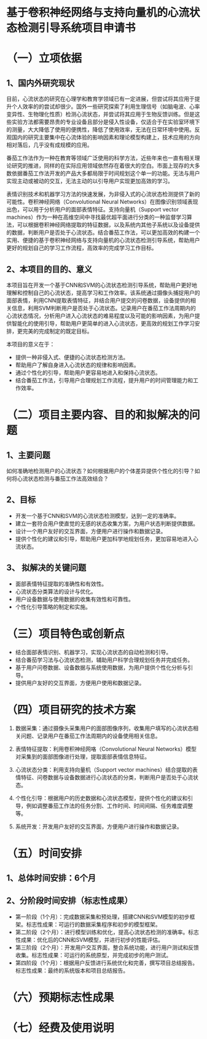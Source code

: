 # 基于卷积神经网络与支持向量机的心流状态检测引导系统项目申请书

# （一）立项依据

## 1、国内外研究现状

目前，心流状态的研究在心理学和教育学领域已有一定进展，但尝试将其应用于提升个人效率的的尝试却很少。国外一些研究探索了利用生理信号（如脑电波、心率变异性、生物理化性质）检测心流状态，并尝试将其应用于生物反馈训练。但是这些实验方法都需要昂贵的专业设备且部分是侵入性设备，仅适合于在实验室环境下的测量，大大降低了使用的便携性，降低了使用效率，无法在日常环境中使用。反观国内的研究主要集中在心流体验的影响因素和理论模型构建上，技术应用的方向相对落后，几乎没有成规模的应用。

番茄工作法作为一种在教育等领域广泛使用的科学方法，近些年来也一直有相关理论研究的推进，同样的在实际应用领域依然存在着很大的空白。市面上现存的大多数依据番茄工作法开发的产品大多都局限于时间规划这个单一的功能。无法与用户实现主动或被动的交互，无法主动的以引导用户实现更加高效的学习。

表情识别技术和机器学习方法的快速发展，为非侵入式的心流状态检测提供了新的可能性。卷积神经网络（Convolutional Neural Networks）在图像识别领域表现出色，可以用于分析用户的面部表情特征。支持向量机（Support vector machines）作为一种在高维空间中寻找最优超平面进行分类的一种监督学习算法，可以根据卷积神经网络提取的特征数据，以及系统内其他子系统以及设备提供的数据，判断用户是否处于心流状态。结合番茄工作法，可以更加高效的构建一个实用、便捷的基于卷积神经网络与支持向量机的心流状态检测引导系统，帮助用户更好的规划自己的学习工作流程，高效率的完成学习工作目标。

## 2、本项目的目的、意义

本项目旨在开发一个基于CNN和SVM的心流状态检测引导系统，帮助用户更好地理解和控制自己的心流状态，提高学习和工作效率。该系统通过摄像头捕捉用户的面部表情，利用CNN提取表情特征，并结合用户提交的问卷数据，设备提供的相关信息，利用SVM判断用户是否处于心流状态。记录用户在番茄工作法周期内的心流状态情况，分析用户进入心流状态的难易程度以及可能的影响因素，为用户提供智能化的使用引导，帮助用户更简单的进入心流状态，更高效的规划工作学习安排，更完美的完成制定的既定目标。

本项目的意义在于：

* 提供一种非侵入式、便捷的心流状态检测方法。
* 帮助用户了解自身进入心流状态的规律和影响因素。
* 通过个性化的引导，帮助用户更容易地进入和保持心流状态。
* 结合番茄工作法，引导用户合理规划工作流程，提升用户的时间管理能力和工作效率。


# （二）项目主要内容、目的和拟解决的问题

## 1、主要问题

如何准确地检测用户的心流状态？如何根据用户的个体差异提供个性化的引导？如何将心流状态检测与番茄工作法高效结合？

## 2、目标

* 开发一个基于CNN和SVM的心流状态检测模型，达到一定的准确率。
* 建立一套符合用户使直觉的无感的状态收集方案，为用户状态判断提供数据。
* 设计一个用户友好的交互界面，方便用户进行操作和数据记录。
* 提供个性化的建议和引导，帮助用户更加科学地规划任务，更加容易地进入心流状态。

## 3、 拟解决的关键问题


* 面部表情特征提取的准确性和有效性。
* 心流状态分类算法的设计与优化。
* 用户设备数据与使用数据的收集有效性和可靠性。
* 个性化引导策略的制定和实施。


# （三）项目特色或创新点


* 结合面部表情识别、机器学习，实现心流状态的自动检测和引导。
* 结合番茄学习法与心流状态检测，辅助用户科学合理规划任务并完成任务。
* 基于用户问卷数据、设备数据与系统使用数据，为用户提供个性化分析与引导。
* 提供用户友好的交互界面，方便用户使用和数据记录。


# （四）项目研究的技术方案


1. 数据采集：通过摄像头采集用户的面部图像序列，收集用户填写的心流状态相关问题、记录用户在番茄工作法周期内的设备使用相关信息。

2. 表情特征提取：利用卷积神经网咯（Convolutional Neural Networks）模型对采集到的面部图像进行处理，提取面部表情信息特征。

3. 心流状态分类：利用支持向量机（Support vector machines）结合提取的表情特征、问卷数据与设备数据进行心流状态的分类，判断用户是否处于心流状态。

4. 个性化引导：根据用户的历史数据和心流状态模型，提供个性化的建议和引导，例如调整番茄工作法的任务分割、工作时间、时间间隔、任务难度调整等。

5. 系统开发：开发用户友好的交互界面，方便用户进行操作和数据记录。


# （五）时间安排

## 1、总体时间安排：6个月

## 2、分阶段时间安排（标志性成果）

* 第一阶段（1个月）：完成数据采集和预处理，搭建CNN和SVM模型的初步框架。标志性成果：可运行的数据采集程序和初步的模型框架。
* 第二阶段（2个月）：进行模型训练和优化，提高心流状态检测的准确率。标志性成果：优化后的CNN和SVM模型，并进行初步的性能评估。
* 第三阶段（2个月）：开发用户交互界面，整合系统功能，进行用户测试和反馈收集。标志性成果：可运行的系统原型，并完成初步的用户测试。
* 第四阶段（1个月）：根据用户反馈进行系统优化和完善，撰写项目总结报告。标志性成果：最终的系统版本和项目总结报告。


# （六）预期标志性成果


# （七）经费及使用说明


